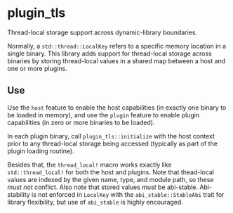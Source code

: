 # plugin_tls

Thread-local storage support across dynamic-library boundaries.

Normally, a `std::thread::LocalKey` refers to a specific memory location in a
single binary. This library adds support for thread-local storage across
binaries by storing thread-local values in a shared map between a host and one
or more plugins.

## Use

Use the `host` feature to enable the host capabilities (in exactly one binary to
be loaded in memory), and use the `plugin` feature to enable plugin capabilities
(in zero or more binaries to be loaded).

In each plugin binary, call `plugin_tls::initialize` with the host context prior
to any thread-local storage being accessed (typically as part of the plugin
loading routine).

Besides that, the `thread_local!` macro works exactly like `std::thread_local!`
for both the host and plugins. Note that thead-local values are indexed by the
given name, type, and module path, so these _must not_ conflict. Also note that
stored values _must_ be abi-stable. Abi-stability is not enforced in `LocalKey`
with the `abi_stable::StableAbi` trait for library flexibility, but use of
`abi_stable` is highly encouraged.
